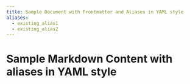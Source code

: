 ```yaml
---
title: Sample Document with Frontmatter and Aliases in YAML style
aliases:
  - existing_alias1
  - existing_alias2
---
```


# Sample Markdown Content with aliases in YAML style
